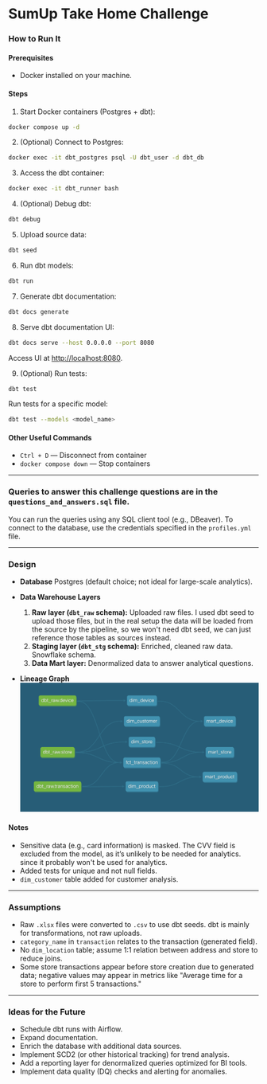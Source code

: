# SumUp Take Home Challenge

### How to Run It

#### Prerequisites

- Docker installed on your machine.

#### Steps

1. Start Docker containers (Postgres + dbt):

```bash
docker compose up -d
```

2. (Optional) Connect to Postgres:

```bash
docker exec -it dbt_postgres psql -U dbt_user -d dbt_db
```

3. Access the dbt container:

```bash
docker exec -it dbt_runner bash
```

4. (Optional) Debug dbt:

```bash
dbt debug
```

5. Upload source data:

```bash
dbt seed
```

6. Run dbt models:

```bash
dbt run
```

7. Generate dbt documentation:

```bash
dbt docs generate
```

8. Serve dbt documentation UI:

```bash
dbt docs serve --host 0.0.0.0 --port 8080
```

Access UI at [http://localhost:8080](http://localhost:8080).

9. (Optional) Run tests:

```bash
dbt test
```

Run tests for a specific model:

```bash
dbt test --models <model_name>
```

#### Other Useful Commands

- `Ctrl + D` — Disconnect from container
- `docker compose down` — Stop containers

---

### Queries to answer this challenge questions are in the `questions_and_answers.sql` file.

You can run the queries using any SQL client tool (e.g., DBeaver). To connect to the database, use the credentials specified in the `profiles.yml` file.

---

### Design

- **Database**
  Postgres (default choice; not ideal for large-scale analytics).

- **Data Warehouse Layers**

  1. **Raw layer (`dbt_raw` schema):** Uploaded raw files. I used dbt seed to upload those files, but in the real setup the data will be loaded from the source by the pipeline, so we won't need dbt seed, we can just reference those tables as sources instead.
  2. **Staging layer (`dbt_stg` schema):** Enriched, cleaned raw data. Snowflake schema.
  3. **Data Mart layer:** Denormalized data to answer analytical questions.

- **Lineage Graph**
  ![alt text](lineage_graph.png)

#### Notes

- Sensitive data (e.g., card information) is masked. The CVV field is excluded from the model, as it’s unlikely to be needed for analytics. since it probably won't be used for analytics. 
- Added tests for unique and not null fields.
- `dim_customer` table added for customer analysis.

---

### Assumptions

- Raw `.xlsx` files were converted to `.csv` to use dbt seeds. dbt is mainly for transformations, not raw uploads.
- `category_name` in `transaction` relates to the transaction (generated field).
- No `dim_location` table; assume 1:1 relation between address and store to reduce joins.
- Some store transactions appear before store creation due to generated data; negative values may appear in metrics like "Average time for a store to perform first 5 transactions."

---

### Ideas for the Future

- Schedule dbt runs with Airflow.
- Expand documentation.
- Enrich the database with additional data sources.
- Implement SCD2 (or other historical tracking) for trend analysis.
- Add a reporting layer for denormalized queries optimized for BI tools.
- Implement data quality (DQ) checks and alerting for anomalies.
